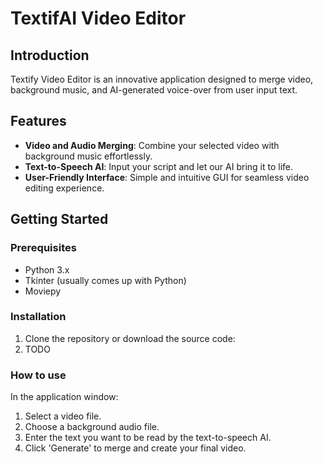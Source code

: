 # TextifAI Video Editor

## Introduction
Textify Video Editor is an innovative application designed to merge video, background music, and AI-generated voice-over from user input text.

## Features
- **Video and Audio Merging**: Combine your selected video with background music effortlessly.
- **Text-to-Speech AI**: Input your script and let our AI bring it to life.
- **User-Friendly Interface**: Simple and intuitive GUI for seamless video editing experience.

## Getting Started

### Prerequisites
- Python 3.x
- Tkinter (usually comes up with Python)
- Moviepy

### Installation
1. Clone the repository or download the source code:
2. TODO

### How to use

In the application window:
1. Select a video file.
2. Choose a background audio file.
3. Enter the text you want to be read by the text-to-speech AI.
4. Click 'Generate' to merge and create your final video.
